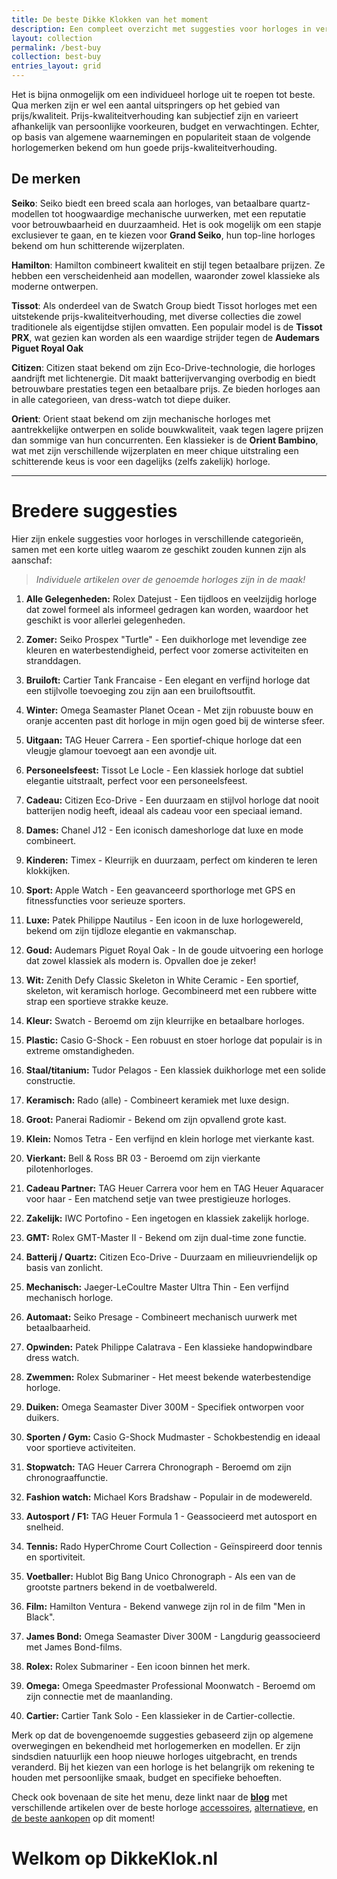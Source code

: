 ```yaml
---
title: De beste Dikke Klokken van het moment
description: Een compleet overzicht met suggesties voor horloges in verschillende categorieën, samen met een korte uitleg waarom ze geschikt zouden kunnen zijn als aanschaf. 
layout: collection
permalink: /best-buy
collection: best-buy
entries_layout: grid
---
```

Het is bijna onmogelijk om een individueel horloge uit te roepen tot beste. Qua merken zijn er wel een aantal uitspringers op het gebied van prijs/kwaliteit. Prijs-kwaliteitverhouding kan subjectief zijn en varieert afhankelijk van persoonlijke voorkeuren, budget en verwachtingen. 
Echter, op basis van algemene waarnemingen en populariteit staan de volgende horlogemerken bekend om hun goede prijs-kwaliteitverhouding.

## De merken
**Seiko**: Seiko biedt een breed scala aan horloges, van betaalbare quartz-modellen tot hoogwaardige mechanische uurwerken, met een reputatie voor betrouwbaarheid en duurzaamheid. Het is ook mogelijk om een stapje exclusiever te gaan, en te kiezen voor **Grand Seiko**, hun top-line horloges bekend om hun schitterende wijzerplaten.

**Hamilton**: Hamilton combineert kwaliteit en stijl tegen betaalbare prijzen. Ze hebben een verscheidenheid aan modellen, waaronder zowel klassieke als moderne ontwerpen.

**Tissot**: Als onderdeel van de Swatch Group biedt Tissot horloges met een uitstekende prijs-kwaliteitverhouding, met diverse collecties die zowel traditionele als eigentijdse stijlen omvatten. Een populair model is de **Tissot PRX**, wat gezien kan worden als een waardige strijder tegen de **Audemars Piguet Royal Oak** 

**Citizen**: Citizen staat bekend om zijn Eco-Drive-technologie, die horloges aandrijft met lichtenergie. Dit maakt batterijvervanging overbodig en biedt betrouwbare prestaties tegen een betaalbare prijs. Ze bieden horloges aan in alle categorieen, van dress-watch tot diepe duiker.

**Orient**: Orient staat bekend om zijn mechanische horloges met aantrekkelijke ontwerpen en solide bouwkwaliteit, vaak tegen lagere prijzen dan sommige van hun concurrenten. Een klassieker is de **Orient Bambino**, wat met zijn verschillende wijzerplaten en meer chique uitstraling een schitterende keus is voor een dagelijks (zelfs zakelijk) horloge.

***

# Bredere suggesties
Hier zijn enkele suggesties voor horloges in verschillende categorieën, samen met een korte uitleg waarom ze geschikt zouden kunnen zijn als aanschaf:

> _Individuele artikelen over de genoemde horloges zijn in de maak!_

1. **Alle Gelegenheden:** Rolex Datejust - Een tijdloos en veelzijdig horloge dat zowel formeel als informeel gedragen kan worden, waardoor het geschikt is voor allerlei gelegenheden.

2. **Zomer:** Seiko Prospex "Turtle" - Een duikhorloge met levendige zee kleuren en waterbestendigheid, perfect voor zomerse activiteiten en stranddagen.

3. **Bruiloft:** Cartier Tank Francaise - Een elegant en verfijnd horloge dat een stijlvolle toevoeging zou zijn aan een bruiloftsoutfit.

4. **Winter:** Omega Seamaster Planet Ocean - Met zijn robuuste bouw en oranje accenten past dit horloge in mijn ogen goed bij de winterse sfeer.

5. **Uitgaan:** TAG Heuer Carrera - Een sportief-chique horloge dat een vleugje glamour toevoegt aan een avondje uit.

6. **Personeelsfeest:** Tissot Le Locle - Een klassiek horloge dat subtiel elegantie uitstraalt, perfect voor een personeelsfeest.

7. **Cadeau:** Citizen Eco-Drive - Een duurzaam en stijlvol horloge dat nooit batterijen nodig heeft, ideaal als cadeau voor een speciaal iemand.

8. **Dames:** Chanel J12 - Een iconisch dameshorloge dat luxe en mode combineert.

9. **Kinderen:** Timex - Kleurrijk en duurzaam, perfect om kinderen te leren klokkijken.

10. **Sport:** Apple Watch - Een geavanceerd sporthorloge met GPS en fitnessfuncties voor serieuze sporters.

11. **Luxe:** Patek Philippe Nautilus - Een icoon in de luxe horlogewereld, bekend om zijn tijdloze elegantie en vakmanschap.

12. **Goud:** Audemars Piguet Royal Oak - In de goude uitvoering een horloge dat zowel klassiek als modern is. Opvallen doe je zeker!

13. **Wit:** Zenith Defy Classic Skeleton in White Ceramic - Een sportief, skeleton, wit keramisch horloge. Gecombineerd met een rubbere witte strap een sportieve strakke keuze.

14. **Kleur:** Swatch - Beroemd om zijn kleurrijke en betaalbare horloges.

15. **Plastic:** Casio G-Shock - Een robuust en stoer horloge dat populair is in extreme omstandigheden.

16. **Staal/titanium:** Tudor Pelagos - Een klassiek duikhorloge met een solide constructie.

17. **Keramisch:** Rado (alle) - Combineert keramiek met luxe design.

18. **Groot:** Panerai Radiomir - Bekend om zijn opvallend grote kast.

19. **Klein:** Nomos Tetra - Een verfijnd en klein horloge met vierkante kast.

20. **Vierkant:** Bell & Ross BR 03 - Beroemd om zijn vierkante pilotenhorloges.

21. **Cadeau Partner:** TAG Heuer Carrera voor hem en TAG Heuer Aquaracer voor haar - Een matchend setje van twee prestigieuze horloges.

22. **Zakelijk:** IWC Portofino - Een ingetogen en klassiek zakelijk horloge.

23. **GMT:** Rolex GMT-Master II - Bekend om zijn dual-time zone functie.

24. **Batterij / Quartz:** Citizen Eco-Drive - Duurzaam en milieuvriendelijk op basis van zonlicht.

25. **Mechanisch:** Jaeger-LeCoultre Master Ultra Thin - Een verfijnd mechanisch horloge.

26. **Automaat:** Seiko Presage - Combineert mechanisch uurwerk met betaalbaarheid.

27. **Opwinden:** Patek Philippe Calatrava - Een klassieke handopwindbare dress watch.

28. **Zwemmen:** Rolex Submariner - Het meest bekende waterbestendige horloge.

29. **Duiken:** Omega Seamaster Diver 300M - Specifiek ontworpen voor duikers.

30. **Sporten / Gym:** Casio G-Shock Mudmaster - Schokbestendig en ideaal voor sportieve activiteiten.

31. **Stopwatch:** TAG Heuer Carrera Chronograph - Beroemd om zijn chronograaffunctie.

32. **Fashion watch:** Michael Kors Bradshaw - Populair in de modewereld.

33. **Autosport / F1:** TAG Heuer Formula 1 - Geassocieerd met autosport en snelheid.

34. **Tennis:** Rado HyperChrome Court Collection - Geïnspireerd door tennis en sportiviteit.

35. **Voetballer:** Hublot Big Bang Unico Chronograph - Als een van de grootste partners bekend in de voetbalwereld.

36. **Film:** Hamilton Ventura - Bekend vanwege zijn rol in de film "Men in Black".

37. **James Bond:** Omega Seamaster Diver 300M - Langdurig geassocieerd met James Bond-films.

38. **Rolex:** Rolex Submariner - Een icoon binnen het merk.

39. **Omega:** Omega Speedmaster Professional Moonwatch - Beroemd om zijn connectie met de maanlanding.

40. **Cartier:** Cartier Tank Solo - Een klassieker in de Cartier-collectie.

Merk op dat de bovengenoemde suggesties gebaseerd zijn op algemene overwegingen en bekendheid met horlogemerken en modellen. Er zijn sindsdien natuurlijk een hoop nieuwe horloges uitgebracht, en trends veranderd. Bij het kiezen van een horloge is het belangrijk om rekening te houden met persoonlijke smaak, budget en specifieke behoeften. 

Check ook bovenaan de site het menu, deze linkt naar de [**blog**](/blog) met verschillende artikelen over de beste horloge [accessoires](/categories/#accessoires), [alternatieve](/categories/#alternatief), en [de beste aankopen](/categories/#best-buy) op dit moment!

# Welkom op DikkeKlok.nl